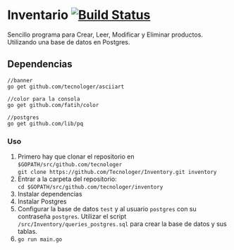 # Inventario [![Build Status](https://travis-ci.org/Tecnologer/Inventory.svg?branch=master)](https://travis-ci.org/Tecnologer/Inventory)

Sencillo programa para Crear, Leer, Modificar y Eliminar productos. 
Utilizando una base de datos en Postgres.

## Dependencias

```None
//banner
go get github.com/tecnologer/asciiart

//color para la consola
go get github.com/fatih/color

//postgres
go get github.com/lib/pq
```


### Uso

1. Primero hay que clonar el repositorio en `$GOPATH/src/github.com/tecnologer` <br/>
    `git clone https://github.com/Tecnologer/Inventory.git inventory`
2. Entrar a la carpeta del repositorio: <br/> `cd $GOPATH/src/github.com/tecnologer/inventory`
3. Instalar dependencias
4. Instalar Postgres
5. Configurar la base de datos `test` y al usuario `postgres` con su contraseña `postgres`. Utilizar el script `/src/Inventory/queries_postgres.sql` para crear la base de datos y sus tablas.
6. `go run main.go`
